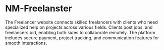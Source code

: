 # NM-Freelanster
The Freelancer website connects skilled freelancers with clients who need specialized help on projects across various fields. Clients post jobs, and freelancers bid, enabling both sides to collaborate remotely. The platform includes secure payment, project tracking, and communication features for smooth interactions.
